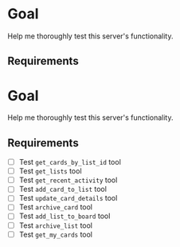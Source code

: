 # Goal

Help me thoroughly test this server's functionality.

## Requirements


# Goal

Help me thoroughly test this server's functionality.

## Requirements

- [ ] Test `get_cards_by_list_id` tool
- [ ] Test `get_lists` tool
- [ ] Test `get_recent_activity` tool
- [ ] Test `add_card_to_list` tool
- [ ] Test `update_card_details` tool
- [ ] Test `archive_card` tool
- [ ] Test `add_list_to_board` tool
- [ ] Test `archive_list` tool
- [ ] Test `get_my_cards` tool